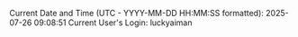 Current Date and Time (UTC - YYYY-MM-DD HH:MM:SS formatted): 2025-07-26 09:08:51
Current User's Login: luckyaiman
